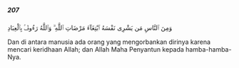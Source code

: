 ##### 207

<span class="ayah">وَمِنَ ٱلنَّاسِ مَن يَشْرِى نَفْسَهُ ٱبْتِغَآءَ مَرْضَاتِ ٱللَّهِ ۗ وَٱللَّهُ رَءُوفٌۢ بِٱلْعِبَادِ</span>

<span class="ayah_translation">Dan di antara manusia ada orang yang mengorbankan dirinya karena mencari keridhaan Allah; dan Allah Maha Penyantun kepada hamba-hamba-Nya.</span>
